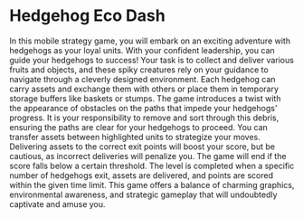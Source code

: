 # Hedgehog Eco Dash

In this mobile strategy game, you will embark on an exciting adventure with hedgehogs as your loyal units. With your confident leadership, you can guide your hedgehogs to success! Your task is to collect and deliver various fruits and objects, and these spiky creatures rely on your guidance to navigate through a cleverly designed environment. Each hedgehog can carry assets and exchange them with others or place them in temporary storage buffers like baskets or stumps. The game introduces a twist with the appearance of obstacles on the paths that impede your hedgehogs' progress. It is your responsibility to remove and sort through this debris, ensuring the paths are clear for your hedgehogs to proceed. You can transfer assets between highlighted units to strategize your moves. Delivering assets to the correct exit points will boost your score, but be cautious, as incorrect deliveries will penalize you. The game will end if the score falls below a certain threshold. The level is completed when a specific number of hedgehogs exit, assets are delivered, and points are scored within the given time limit. This game offers a balance of charming graphics, environmental awareness, and strategic gameplay that will undoubtedly captivate and amuse you.
